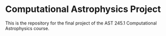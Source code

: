 # Computational Astrophysics Project
This is the repository for the final project of the AST 245.1 Computational Astrophysics course.
